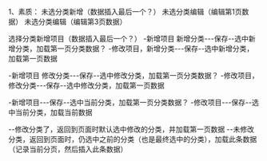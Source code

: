 1、素质：
未选分类新增（数据插入最后一个？）
未选分类编辑（编辑第1页数据）
未选分类编辑（编辑第3页数据）

选择分类新增项目（数据插入最后一个？）
-新增项目 新增分类---保存--选中新增分类，加载第一页分类数据？
-修改项目，新增分类---保存--选中新增分类，加载第一页数据

-新增项目  修改分类---保存--选中修改分类，加载第一页分类数据？
-修改项目，修改分类---保存--选中修改分类，加载第一页数据

-新增项目---保存--选中当前分类，加载第一页分类数据？
-修改项目---保存--选中当前分类，加载当前数据

--修改分类了，返回到页面时默认选中修改的分类，并加载第一页数据
--未修改分类，返回到页面时，仍选中之前的分类（也是最终选中的分类），加载此条数据（记录当前分页，然后插入此条数据）

